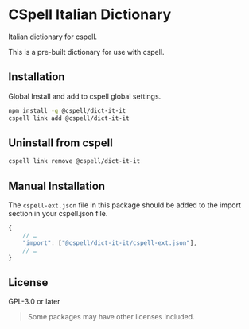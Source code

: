 # CSpell Italian Dictionary

Italian dictionary for cspell.

This is a pre-built dictionary for use with cspell.

## Installation

Global Install and add to cspell global settings.

```sh
npm install -g @cspell/dict-it-it
cspell link add @cspell/dict-it-it
```

## Uninstall from cspell

```sh
cspell link remove @cspell/dict-it-it
```

## Manual Installation

The `cspell-ext.json` file in this package should be added to the import section in your cspell.json file.

```javascript
{
    // …
    "import": ["@cspell/dict-it-it/cspell-ext.json"],
    // …
}
```

## License

GPL-3.0 or later

> Some packages may have other licenses included.
